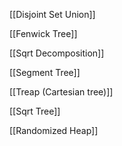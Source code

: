 
[[Disjoint Set Union]]

[[Fenwick Tree]]

[[Sqrt Decomposition]]

[[Segment Tree]]

[[Treap (Cartesian tree)]]

[[Sqrt Tree]]

[[Randomized Heap]]